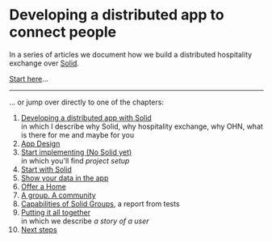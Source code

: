 # Developing a distributed app to connect people

In a series of articles we document how we build a distributed hospitality exchange over [Solid](https://solidproject.org).

[comment]: <> (Who are we? Would be nice to write that it was you together with OHN project/team or you as part of it)

[Start here](intro.md)...

---
[comment]: <> (I enjoyed the mystery of unknowing "what happened next" but I believe many people may prefer to know what to expect before starting to read, so you may consider to add an overview here)
... or jump over directly to one of the chapters:

1. [Developing a distributed app with Solid](intro.md) \
   in which I describe why Solid, why hospitality exchange, why OHN, what is there for me and maybe for you
2. [App Design](app-design.md)
3. [Start implementing (No Solid yet)](start.md) \
   in which you'll find *project setup*
4. [Start with Solid](solid-start.md)
5. [Show your data in the app](my-profile.md)
6. [Offer a Home](offer.md)
7. [A group. A community](group-community.md)
8. [Capabilities of Solid Groups](group-test.md), a report from tests
9. [Putting it all together](all-together.md) \
   in which we describe *a story of a user*
10. [Next steps](next-steps.md)
